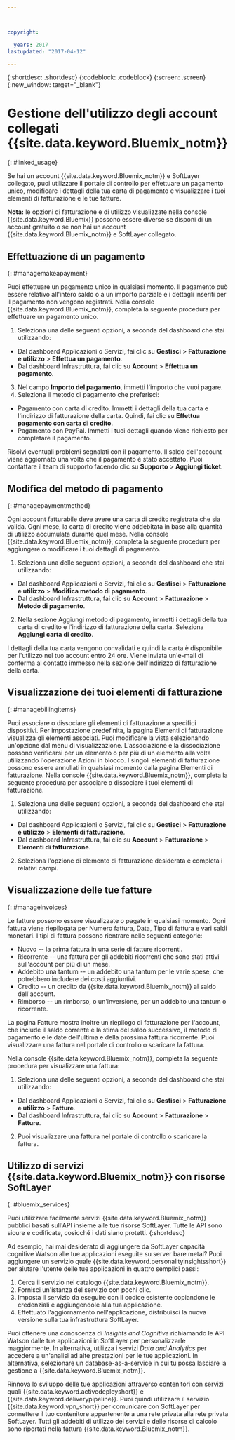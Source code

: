 ```yaml
---



copyright:

  years: 2017
lastupdated: "2017-04-12"

---
```


{:shortdesc: .shortdesc}
{:codeblock: .codeblock}
{:screen: .screen}
{:new_window: target="_blank"}

# Gestione dell'utilizzo degli account collegati {{site.data.keyword.Bluemix_notm}} 
{: #linked_usage}

Se hai un account {{site.data.keyword.Bluemix_notm}} e SoftLayer collegato, puoi utilizzare il portale di controllo per effettuare un pagamento unico, modificare i dettagli della tua carta di pagamento e visualizzare i tuoi elementi di fatturazione e le tue fatture.

**Nota:** le opzioni di fatturazione e di utilizzo visualizzate nella console {{site.data.keyword.Bluemix}} possono essere diverse se disponi di un account gratuito o se non hai un account {{site.data.keyword.Bluemix_notm}} e SoftLayer collegato.

## Effettuazione di un pagamento
{: #managemakeapayment}

Puoi effettuare un pagamento unico in qualsiasi momento. Il pagamento può essere relativo all'intero saldo o a un importo parziale e i dettagli inseriti per il pagamento non vengono registrati. Nella console {{site.data.keyword.Bluemix_notm}}, completa la seguente procedura per effettuare un pagamento unico.

1. Seleziona una delle seguenti opzioni, a seconda del dashboard che stai utilizzando:   
 * Dal dashboard Applicazioni o Servizi, fai clic su **Gestisci** &gt; **Fatturazione e utilizzo** &gt; **Effettua un pagamento**.  
 * Dal dashboard Infrastruttura, fai clic su **Account** &gt; **Effettua un pagamento**.
3. Nel campo **Importo del pagamento**, immetti l'importo che vuoi pagare.
4. Seleziona il metodo di pagamento che preferisci:
 * Pagamento con carta di credito. Immetti i dettagli della tua carta e l'indirizzo di fatturazione della carta. Quindi, fai clic su **Effettua pagamento con carta di credito**. 
 * Pagamento con PayPal. Immetti i tuoi dettagli quando viene richiesto per completare il pagamento.  

Risolvi eventuali problemi segnalati con il pagamento. Il saldo dell'account viene aggiornato una volta che il pagamento è stato accettato. Puoi contattare il team
di supporto facendo clic su **Supporto** &gt; **Aggiungi ticket**.

## Modifica del metodo di pagamento
{: #managepaymentmethod}

Ogni account fatturabile deve avere una carta di credito registrata che sia valida. Ogni mese, la carta di credito viene addebitata in base alla quantità di utilizzo accumulata durante quel mese. Nella console {{site.data.keyword.Bluemix_notm}}, completa la seguente procedura per aggiungere o modificare i tuoi dettagli di pagamento. 

1. Seleziona una delle seguenti opzioni, a seconda del dashboard che stai utilizzando:  
 * Dal dashboard Applicazioni o Servizi, fai clic su **Gestisci** &gt; **Fatturazione e utilizzo** &gt; **Modifica metodo di pagamento**.  
 * Dal dashboard Infrastruttura, fai clic su **Account** &gt; **Fatturazione** &gt; **Metodo di pagamento**.
2. Nella sezione Aggiungi metodo di pagamento, immetti i dettagli della tua carta di credito e l'indirizzo di fatturazione della carta. Seleziona **Aggiungi carta di credito**. 

I dettagli della tua carta vengono convalidati e quindi la carta è disponibile per l'utilizzo nel tuo account entro 24 ore. Viene inviata un'e-mail di conferma
al contatto immesso nella sezione dell'indirizzo di fatturazione della carta.

## Visualizzazione dei tuoi elementi di fatturazione
{: #managebillingitems}

Puoi associare o dissociare gli elementi di fatturazione a specifici dispositivi. Per impostazione predefinita, la
pagina Elementi di fatturazione visualizza gli elementi associati. Puoi modificare la vista selezionando un'opzione
dal menu di visualizzazione. L'associazione e la dissociazione possono verificarsi per un elemento o per più di un elemento alla volta utilizzando l'operazione Azioni in blocco. I singoli elementi di fatturazione possono essere annullati in qualsiasi momento dalla pagina Elementi di fatturazione. Nella console {{site.data.keyword.Bluemix_notm}}, completa la seguente procedura per associare o dissociare i tuoi elementi di fatturazione.

1. Seleziona una delle seguenti opzioni, a seconda del dashboard che stai utilizzando:   
 * Dal dashboard Applicazioni o Servizi, fai clic su **Gestisci** &gt; **Fatturazione e utilizzo** &gt; **Elementi di fatturazione**.  
 * Dal dashboard Infrastruttura, fai clic su **Account** &gt; **Fatturazione** &gt; **Elementi di fatturazione**.
2. Seleziona l'opzione di elemento di fatturazione desiderata e completa i relativi campi. 

## Visualizzazione delle tue fatture
{: #manageinvoices}

Le fatture possono essere visualizzate o pagate in qualsiasi momento. Ogni fattura viene riepilogata per Numero fattura, Data, Tipo di fattura e vari
saldi monetari. I tipi di fattura possono rientrare nelle seguenti categorie:

 *  Nuovo -- la prima fattura in una serie di fatture ricorrenti.
 *  Ricorrente -- una fattura per gli addebiti ricorrenti che sono stati attivi sull'account per più di un mese.
 *  Addebito una tantum -- un addebito una tantum per le varie spese, che potrebbero includere dei costi aggiuntivi.
 *  Credito -- un credito da {{site.data.keyword.Bluemix_notm}} al saldo dell'account.
 *  Rimborso -- un rimborso, o un'inversione, per un addebito una tantum o ricorrente.

La pagina Fatture mostra inoltre un riepilogo di fatturazione per l'account, che include il saldo corrente e la stima del saldo successivo,
il metodo di pagamento e le date dell'ultima e della prossima fattura ricorrente. Puoi visualizzare una fattura nel portale di controllo o scaricare la fattura. 

Nella console {{site.data.keyword.Bluemix_notm}}, completa la seguente procedura per visualizzare una fattura:

1. Seleziona una delle seguenti opzioni, a seconda del dashboard che stai utilizzando:  
 * Dal dashboard Applicazioni o Servizi, fai clic su **Gestisci** &gt; **Fatturazione e utilizzo** &gt; **Fatture**.  
 * Dal dashboard Infrastruttura, fai clic su **Account** &gt; **Fatturazione** &gt; **Fatture**.
2. Puoi visualizzare una fattura nel portale di controllo o scaricare la fattura. 

## Utilizzo di servizi {{site.data.keyword.Bluemix_notm}} con risorse SoftLayer
{: #bluemix_services}

Puoi utilizzare facilmente servizi {{site.data.keyword.Bluemix_notm}} pubblici basati sull'API insieme alle tue risorse SoftLayer. Tutte le API sono sicure e codificate, cosicché i dati siano protetti.
{:shortdesc}

Ad esempio, hai mai desiderato di aggiungere da SoftLayer capacità cognitive Watson alle tue applicazioni eseguite su server bare metal? Puoi aggiungere un servizio quale {{site.data.keyword.personalityinsightsshort}} per aiutare l'utente delle tue applicazioni in quattro semplici passi:

1. Cerca il servizio nel catalogo {{site.data.keyword.Bluemix_notm}}.
2. Fornisci un'istanza del servizio con pochi clic.
3. Imposta il servizio da eseguire con il codice esistente copiandone le credenziali e aggiungendole alla tua applicazione.
4. Effettuato l'aggiornamento nell'applicazione, distribuisci la nuova versione sulla tua infrastruttura SoftLayer.

Puoi ottenere una conoscenza di *Insights and Cognitive* richiamando le API Watson dalle tue applicazioni in SoftLayer per personalizzarle maggiormente. In alternativa, utilizza i servizi *Data and Analytics* per accedere a un'analisi ad alte prestazioni per le tue applicazioni. In alternativa, selezionare un database-as-a-service in cui tu possa lasciare la gestione a {{site.data.keyword.Bluemix_notm}}.

Rinnova lo sviluppo delle tue applicazioni attraverso contenitori con servizi quali {{site.data.keyword.activedeployshort}} e {{site.data.keyword.deliverypipeline}}. Puoi quindi utilizzare il servizio {{site.data.keyword.vpn_short}} per comunicare con SoftLayer per connettere il tuo contenitore appartenente a una rete privata alla rete privata SoftLayer. Tutti gli addebiti di utilizzo dei servizi e delle risorse di calcolo sono riportati nella fattura {{site.data.keyword.Bluemix_notm}}.
